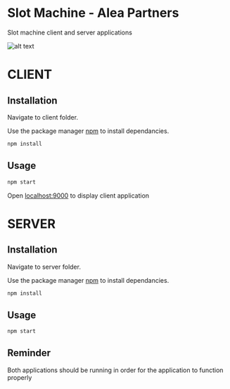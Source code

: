 # Slot Machine - Alea Partners

Slot machine client and server applications

![alt text](https://media-exp1.licdn.com/dms/image/C4E1BAQHYYDw-9T8h_A/company-background_10000/0/1640617997669?e=2147483647&v=beta&t=dV0P_eswuIGQ8fTr-N7GK_F2UZVrWa011X2Tj2ThGKM)

# CLIENT

## Installation

Navigate to client folder.

Use the package manager [npm](https://www.npmjs.com/) to install dependancies.

```bash
npm install
```

## Usage

```javascript
npm start
```

Open [localhost:9000](http://localhost:9000/) to display client application

# SERVER

## Installation

Navigate to server folder.

Use the package manager [npm](https://www.npmjs.com/) to install dependancies.

```bash
npm install
```

## Usage

```javascript
npm start
```

##

## Reminder

Both applications should be running in order for the application to function properly
